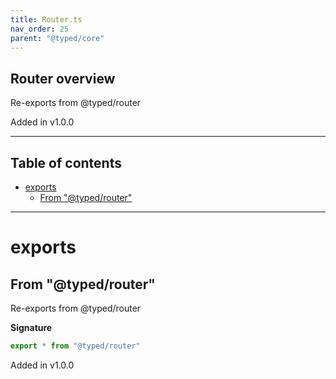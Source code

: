 ```yaml
---
title: Router.ts
nav_order: 25
parent: "@typed/core"
---
```


## Router overview

Re-exports from @typed/router

Added in v1.0.0

---

<h2 class="text-delta">Table of contents</h2>

- [exports](#exports)
  - [From "@typed/router"](#from-typedrouter)

---

# exports

## From "@typed/router"

Re-exports from @typed/router

**Signature**

```ts
export * from "@typed/router"
```

Added in v1.0.0
